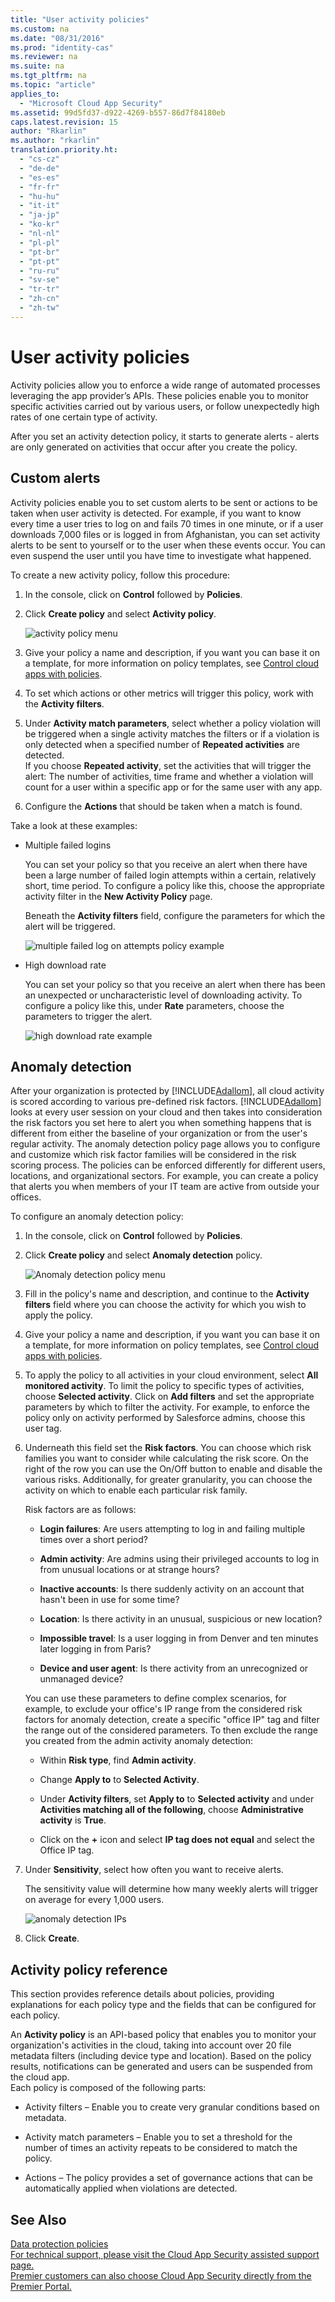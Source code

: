 ```yaml
---
title: "User activity policies"
ms.custom: na
ms.date: "08/31/2016"
ms.prod: "identity-cas"
ms.reviewer: na
ms.suite: na
ms.tgt_pltfrm: na
ms.topic: "article"
applies_to: 
  - "Microsoft Cloud App Security"
ms.assetid: 99d5fd37-d922-4269-b557-86d7f84180eb
caps.latest.revision: 15
author: "Rkarlin"
ms.author: "rkarlin"
translation.priority.ht: 
  - "cs-cz"
  - "de-de"
  - "es-es"
  - "fr-fr"
  - "hu-hu"
  - "it-it"
  - "ja-jp"
  - "ko-kr"
  - "nl-nl"
  - "pl-pl"
  - "pt-br"
  - "pt-pt"
  - "ru-ru"
  - "sv-se"
  - "tr-tr"
  - "zh-cn"
  - "zh-tw"
---
```

# User activity policies
  Activity policies allow you to enforce a wide range of automated processes leveraging the app provider’s APIs. These policies enable you to monitor specific activities carried out by various users, or follow unexpectedly high rates of one certain type of activity.  
  
  After you set an activity detection policy, it starts to generate alerts - alerts are only generated on activities that occur after you create the policy.
  
  
## Custom alerts  
 Activity policies enable you to set custom alerts to be sent or actions to be taken when user activity is detected. For example, if you want to know every time a user tries to log on and fails 70 times in one minute, or if a user downloads 7,000 files or is logged in from Afghanistan, you can set activity alerts to be sent to yourself or to the user when these events occur. You can even suspend the user until you have time to investigate what happened.  
  
 To create a new activity policy, follow this procedure:  
  
1.  In the console, click on **Control** followed by **Policies**.  
  
2.  Click **Create policy** and select **Activity policy**.  
  
     ![activity policy menu](../migration/media/activity-policy-menu.png "activity policy menu")  
  
3.  Give your policy a name and description, if you want you can base it on a template, for more information on policy templates, see [Control cloud apps with policies](../migration/control-cloud-apps-with-policies.md).  
  
4.  To set which actions or other metrics will trigger this policy, work with the **Activity filters**.  
  
5.  Under **Activity match parameters**, select whether a policy violation will be triggered when a single activity matches the filters or if a violation is only detected when a specified number of **Repeated activities** are detected.  
    If you choose **Repeated activity**, set the activities that will trigger the alert: The number of activities, time frame and whether a violation will count for a user within a specific app or for the same user with any app.  
  
6.  Configure the **Actions** that should be taken when a match is found.  
  
 Take a look at these examples:  
  
-   Multiple failed logins  
  
     You can set your policy so that you receive an alert when there have been a large number of failed login attempts within a certain, relatively short, time period. To configure a policy like this, choose the appropriate activity filter in the **New Activity Policy** page.  
  
     Beneath the **Activity filters** field, configure the parameters for which the alert will be triggered.  
  
     ![multiple failed log on attempts policy example](../migration/media/multiple-failed-log-on-attempts-policy-example.png "multiple failed log on attempts policy example")  
  
-   High download rate  
  
     You can set your policy so that you receive an alert when there has been an unexpected or uncharacteristic level of downloading activity. To configure a policy like this, under **Rate** parameters, choose the parameters to trigger the alert.  
  
     ![high download rate example](../migration/media/high-download-rate-example.png "high download rate example")  
  
## Anomaly detection  
 After your organization is protected by [!INCLUDE[Adallom](../migration/includes/adallom_md.md)], all cloud activity is scored according to various pre-defined risk factors. [!INCLUDE[Adallom](../migration/includes/adallom_md.md)] looks at every user session on your cloud and then takes into consideration the risk factors you set here to alert you when something happens that is different from either the baseline of your organization or from the user's regular activity. The anomaly detection policy page allows you to configure and customize which risk factor families will be considered in the risk scoring process. The policies can be enforced differently for different users, locations, and organizational sectors. For example, you can create a policy that alerts you when members of your IT team are active from outside your offices.  
  
 To configure an anomaly detection policy:  
  
1.  In the console, click on **Control** followed by **Policies**.  
  
2.  Click **Create policy** and select **Anomaly detection** policy.  
  
     ![Anomaly detection policy menu](../migration/media/anomaly-detection-policy-menu.png "Anomaly detection policy menu")  
  
3.  Fill in the policy's name and description, and continue to the **Activity filters** field where you can choose the activity for which you wish to apply the policy.  
  
4.  Give your policy a name and description, if you want you can base it on a template, for more information on policy templates, see [Control cloud apps with policies](../migration/control-cloud-apps-with-policies.md).  
  
5.  To apply the policy to all activities in your cloud environment, select **All monitored activity**. To limit the policy to specific types of activities, choose **Selected activity**. Click on **Add filters** and set the appropriate parameters by which to filter the activity. For example, to enforce the policy only on activity performed by Salesforce admins, choose this user tag.  
  
6.  Underneath this field set the **Risk factors**. You can choose which risk families you want to consider while calculating the risk score. On the right of the row you can use the On/Off button to enable and disable the various risks. Additionally, for greater granularity, you can choose the activity on which to enable each particular risk family.  
  
     Risk factors are as follows:  
  
    -   **Login failures**: Are users attempting to log in and failing multiple times over a short period?  
  
    -   **Admin activity**: Are admins using their privileged accounts to log in from unusual locations or at strange hours?  
  
    -   **Inactive accounts**: Is there suddenly activity on an account that hasn't been in use for some time?  
  
    -   **Location**: Is there activity in an unusual, suspicious or new location?  
  
    -   **Impossible travel**: Is a user logging in from Denver and ten minutes later logging in from Paris?  
  
    -   **Device and user agent**: Is there activity from an unrecognized or unmanaged device?  
  
     You can use these parameters to define complex scenarios, for example, to exclude your office's IP range from the considered risk factors for anomaly detection, create a specific "office IP" tag and filter the range out of the considered parameters. To then exclude the range you created from the admin activity anomaly detection:  
  
    -   Within **Risk type**, find **Admin activity**.  
  
    -   Change **Apply to** to **Selected Activity**.  
  
    -   Under **Activity filters**, set **Apply to** to **Selected activity** and under **Activities matching all of the following**, choose **Administrative activity** is **True**.  
  
    -   Click on the **+** icon and select  **IP tag does not equal** and select the Office IP tag.  
  
7.  Under **Sensitivity**, select how often you want to receive alerts.  
  
     The sensitivity value will determine how many weekly alerts will trigger on average for every 1,000 users.  
  
     ![anomaly detection IPs](../migration/media/anomaly-detection-ips.png "anomaly detection IPs")  
  
8.  Click **Create**.  
 
  
## Activity policy reference  
  This section provides reference details about policies, providing explanations for each policy type and the fields that can be configured for each policy.  
  
   An **Activity policy** is an API-based policy that enables you to monitor your organization's activities in the cloud, taking into account over 20 file metadata filters (including device type and location). Based on the policy results, notifications can be generated and users can be suspended from the cloud app.   
Each policy is composed of the following parts:  
  
-   Activity filters – Enable you to create very granular conditions based on metadata.  
  
-   Activity match parameters – Enable you to set a threshold for the number of times an activity repeats to be considered to match the policy.  
  
-   Actions – The policy provides a set of governance actions that can be automatically applied when violations are detected.  
## See Also  
 [Data protection policies](../migration/data-protection-policies.md)   
 [For technical support, please visit the Cloud App Security assisted support page.](http://support.microsoft.com/oas/default.aspx?prid=16031)   
 [Premier customers can also choose Cloud App Security directly from the Premier Portal.](https://premier.microsoft.com/)  
  
  
